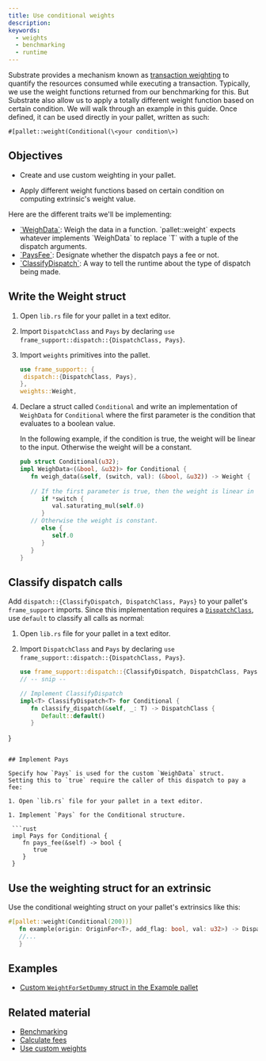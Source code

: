 ```yaml
---
title: Use conditional weights
description:
keywords:
  - weights
  - benchmarking
  - runtime
---
```


Substrate provides a mechanism known as [transaction weighting](/build/tx-weights-fees) to quantify the resources consumed while executing a transaction.
Typically, we use the weight functions returned from our benchmarking for this.
But Substrate also allow us to apply a totally different weight function based on certain condition.
We will walk through an example in this guide.
Once defined, it can be used directly in your pallet, written as such:

`#[pallet::weight(Conditional(\<your condition\>)`

## Objectives

- Create and use custom weighting in your pallet.

- Apply different weight functions based on certain condition on computing extrinsic's weight value.

Here are the different traits we'll be implementing:

- [\`WeighData\`](https://paritytech.github.io/substrate/master/frame_support/weights/trait.WeighData.html#): Weigh the data in a function.
  \`pallet::weight\` expects whatever implements \`WeighData<T>\` to replace \`T\` with a tuple of the dispatch arguments.
- [\`PaysFee\`](https://paritytech.github.io/substrate/master/frame_support/weights/trait.PaysFee.html): Designate whether the dispatch pays a fee or not.
- [\`ClassifyDispatch\`](https://paritytech.github.io/substrate/master/frame_support/weights/trait.ClassifyDispatch.html): A way to tell the runtime about the type of dispatch being made.

## Write the Weight struct

1. Open `lib.rs` file for your pallet in a text editor.

1. Import `DispatchClass` and `Pays` by declaring `use frame_support::dispatch::{DispatchClass, Pays}`.

1. Import `weights` primitives into the pallet.
   
   ```rust
   use frame_support:: {
    dispatch::{DispatchClass, Pays},
   },
   weights::Weight,

1. Declare a struct called `Conditional` and write an implementation of `WeighData` for `Conditional` where the first parameter is the condition that evaluates to a boolean value. 
   
   In the following example, if the condition is true, the weight will be linear to the input.
   Otherwise the weight will be a constant.

   ```rust
   pub struct Conditional(u32);
   impl WeighData<(&bool, &u32)> for Conditional {
      fn weigh_data(&self, (switch, val): (&bool, &u32)) -> Weight {
        
      // If the first parameter is true, then the weight is linear in the second parameter.
         if *switch {
            val.saturating_mul(self.0)
         }
      // Otherwise the weight is constant.
         else {
            self.0
         }
      }
   }
   ```

## Classify dispatch calls

Add `dispatch::{ClassifyDispatch, DispatchClass, Pays}` to your pallet's `frame_support` imports.
Since this implementation requires a [`DispatchClass`](https://paritytech.github.io/substrate/master/frame_support/dispatch/enum.DispatchClass.html), use `default` to classify all calls as normal:

1. Open `lib.rs` file for your pallet in a text editor.

1. Import `DispatchClass` and `Pays` by declaring `use frame_support::dispatch::{DispatchClass, Pays}`.
   
   ```rust
   use frame_support::dispatch::{ClassifyDispatch, DispatchClass, Pays};
   // -- snip --
   
   // Implement ClassifyDispatch
   impl<T> ClassifyDispatch<T> for Conditional {
      fn classify_dispatch(&self, _: T) -> DispatchClass {
         Default::default()
      }
  }
  ```

## Implement Pays

Specify how `Pays` is used for the custom `WeighData` struct. 
Setting this to `true` require the caller of this dispatch to pay a fee:

1. Open `lib.rs` file for your pallet in a text editor.

1. Implement `Pays` for the Conditional structure.
   
   ```rust
   impl Pays for Conditional {
      fn pays_fee(&self) -> bool {
         true
      }
   }
   ```

## Use the weighting struct for an extrinsic

Use the conditional weighting struct on your pallet's extrinsics like this:

```rust
#[pallet::weight(Conditional(200))]
   fn example(origin: OriginFor<T>, add_flag: bool, val: u32>) -> DispatchResult {
   //...
   }
```

## Examples

- [Custom `WeightForSetDummy` struct in the Example pallet](https://github.com/paritytech/polkadot-sdk/blob/master/substrate/frame/examples/basic/src/lib.rs)

## Related material

- [Benchmarking](/test/benchmark)
- [Calculate fees](/reference/how-to-guides/weights/calculate-fees)
- [Use custom weights](/reference/how-to-guides/weights/use-custom-weights)
